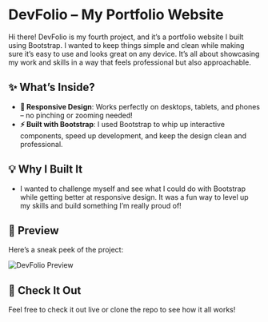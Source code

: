 # DevFolio – My Portfolio Website

Hi there! DevFolio is my fourth project, and it’s a portfolio website I built using Bootstrap. I wanted to keep things simple and clean while making sure it’s easy to use and looks great on any device. It’s all about showcasing my work and skills in a way that feels professional but also approachable.

## ✨ What’s Inside?
- **📱 Responsive Design**: Works perfectly on desktops, tablets, and phones – no pinching or zooming needed!
- **⚡ Built with Bootstrap**: I used Bootstrap to whip up interactive components, speed up development, and keep the design clean and professional.

## 💡 Why I Built It
- I wanted to challenge myself and see what I could do with Bootstrap while getting better at responsive design. It was a fun way to level up my skills and build something I’m really proud of!

## 📸 Preview
Here’s a sneak peek of the project:

![DevFolio Preview](https://github.com/mohamedkhaled-dev/devfolio/blob/main/src/screenshot/DevFolio.png)


## 🚀 Check It Out
Feel free to check it out live or clone the repo to see how it all works!
